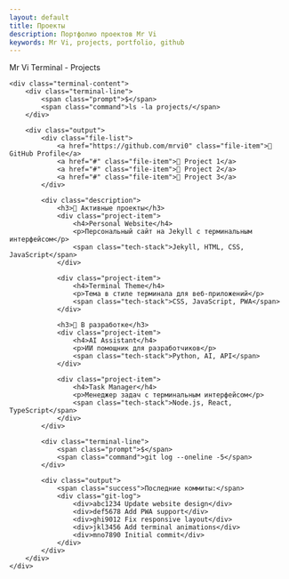 ```yaml
---
layout: default
title: Проекты
description: Портфолио проектов Mr Vi
keywords: Mr Vi, projects, portfolio, github
---
```


<div class="terminal-container">
    <div class="terminal-header">
        <div class="terminal-buttons">
            <span class="terminal-button close"></span>
            <span class="terminal-button minimize"></span>
            <span class="terminal-button maximize"></span>
        </div>
        <div class="terminal-title">Mr Vi Terminal - Projects</div>
    </div>
    
    <div class="terminal-content">
        <div class="terminal-line">
            <span class="prompt">$</span>
            <span class="command">ls -la projects/</span>
        </div>
        
        <div class="output">
            <div class="file-list">
                <a href="https://github.com/mrvi0" class="file-item">📁 GitHub Profile</a>
                <a href="#" class="file-item">🚀 Project 1</a>
                <a href="#" class="file-item">🔧 Project 2</a>
                <a href="#" class="file-item">📱 Project 3</a>
            </div>
            
            <div class="description">
                <h3>🎯 Активные проекты</h3>
                <div class="project-item">
                    <h4>Personal Website</h4>
                    <p>Персональный сайт на Jekyll с терминальным интерфейсом</p>
                    <span class="tech-stack">Jekyll, HTML, CSS, JavaScript</span>
                </div>
                
                <div class="project-item">
                    <h4>Terminal Theme</h4>
                    <p>Тема в стиле терминала для веб-приложений</p>
                    <span class="tech-stack">CSS, JavaScript, PWA</span>
                </div>
                
                <h3>🔮 В разработке</h3>
                <div class="project-item">
                    <h4>AI Assistant</h4>
                    <p>ИИ помощник для разработчиков</p>
                    <span class="tech-stack">Python, AI, API</span>
                </div>
                
                <div class="project-item">
                    <h4>Task Manager</h4>
                    <p>Менеджер задач с терминальным интерфейсом</p>
                    <span class="tech-stack">Node.js, React, TypeScript</span>
                </div>
            </div>
            
            <div class="terminal-line">
                <span class="prompt">$</span>
                <span class="command">git log --oneline -5</span>
            </div>
            
            <div class="output">
                <span class="success">Последние коммиты:</span>
                <div class="git-log">
                    <div>abc1234 Update website design</div>
                    <div>def5678 Add PWA support</div>
                    <div>ghi9012 Fix responsive layout</div>
                    <div>jkl3456 Add terminal animations</div>
                    <div>mno7890 Initial commit</div>
                </div>
            </div>
        </div>
    </div>
</div> 